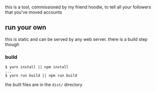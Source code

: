 this is a tool, commissioned by my friend hoodie, to tell all your followers that you've moved accounts

## run your own

this is static and can be served by any web server. there is a build step though

### build

```
$ yarn install || npm install
...
$ yarn run build || npm run build
```

the built files are in the `dist/` directory
